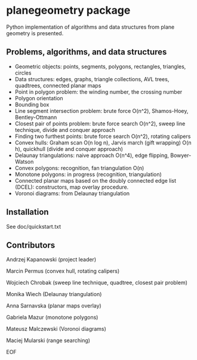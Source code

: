 # planegeometry package

Python implementation of algorithms and data structures
from plane geometry is presented.

## Problems, algorithms, and data structures

* Geometric objects: points, segments, polygons, rectangles, triangles, circles
* Data structures: edges, graphs, triangle collections, AVL trees, 
quadtrees, connected planar maps
* Point in polygon problem: the winding number, the crossing number
* Polygon orientation
* Bounding box
* Line segment intersection problem: 
brute force O(n^2), Shamos-Hoey, Bentley-Ottmann
* Closest pair of points problem: brute force search O(n^2), 
sweep line technique, divide and conquer approach
* Finding two furthest points: brute force search O(n^2), rotating calipers
* Convex hulls: Graham scan O(n log n), Jarvis march (gift wrapping) O(n h), 
quickhull (divide and conquer approach)
* Delaunay triangulations: naive approach O(n^4), edge flipping, Bowyer-Watson
* Convex polygons: recognition, fan triangulation O(n)
* Monotone polygons: in progress (recognition, triangulation)
* Connected planar maps based on the doubly connected edge list (DCEL): 
constructors, map overlay procedure.
* Voronoi diagrams: from Delaunay triangulation

## Installation

See doc/quickstart.txt

## Contributors

Andrzej Kapanowski (project leader)

Marcin Permus (convex hull, rotating calipers)

Wojciech Chrobak (sweep line technique, quadtree, closest pair problem)

Monika Wiech (Delaunay triangulation)

Anna Sarnavska (planar maps overlay)

Gabriela Mazur (monotone polygons)

Mateusz Malczewski (Voronoi diagrams)

Maciej Mularski (range searching)

EOF
